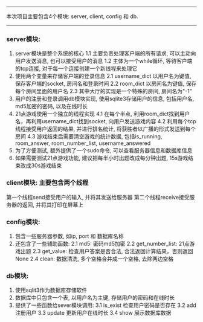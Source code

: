 -------------------------------------------

本次项目主要包含4个模块: server, client, config 和 db.

-------------------------------------------

### server模块:
1. server模块是整个系统的核心
    1.1 主要负责处理客户端的所有请求, 可以主动向用户发送消息, 也可以接受用户的消息
    1.2 主体为一个while循环, 等待客户端的tcp连接, 对于每一个连接创建一个新线程来处理它
2. 使用两个变量来存储客户端的登录信息
    2.1 username_dict 以用户名为键值, 保存客户端的socket, 房间名和登录时间
    2.2 room_dict 以房间名为键值, 保存每个房间里面的用户名
    2.3 其中大厅的实现是一个特殊的房间, 房间名为"-1"
3. 用户的注册和登录调用db模块实现, 使用sqlite3存储用户的信息, 包括用户名, md5加密的密码, 以及在线时长
4. 21点游戏使用一个独立的线程实现
    4.1 在每个半点, 利用room_dict找到用户名，再利用username_dict找到socket, 向用户发送游戏内容
    4.2 利用每个tcp线程接受用户返回的结果, 并进行排名统计, 将获胜者以广播的形式发送到每个房间
    4.3 游戏结束后需要清空游戏的统计数据, 包括is_running, room_answer, room_number_list, username_answered
5. 为了方便测试, 额外提供了一个sudo命令, 可以查看服务器信息和数据库信息
6. 如果需要测试21点游戏功能, 建议把每半小时出题改成每分钟出题, 15s游戏结束改成30s游戏结束


### client模块: 主要包含两个线程
第一个线程send接受用户的输入, 并将其发送给服务器
第二个线程receive接受服务器的返回, 并将其打印在屏幕上


### config模块:
1. 包含一些服务器参数, 如ip, port 和 数据库名称
2. 还包含了一些辅助函数:
    2.1 md5: 密码md5加密
    2.2 get_number_list: 21点游戏出题
    2.3 get_value: 检查用户答案是否合法, 合法返回计算结果，否则返回None
    2.4 clean: 数据清洗, 多个空格合并成一个空格, 去除两边空格


### db模块:
1. 使用sqlit3作为数据库存储软件
2. 数据库中只包含一个表, 以用户名为主键, 存储用户的密码和在线时长
3. 提供了一些函数给sever模块调用:
    3.1 is_exist 检查用户密码是否存在
    3.2 add 注册用户
    3.3 update 更新用户在线时长
    3.4 show 展示数据库数据



